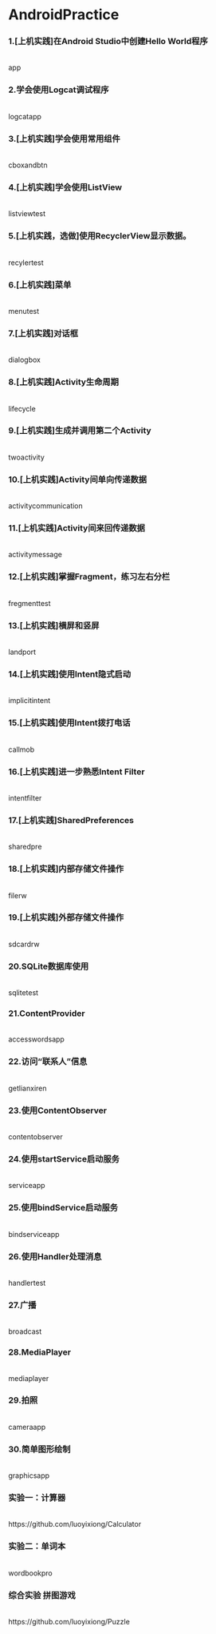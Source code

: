 # AndroidPractice

<h3>1.[上机实践]在Android Studio中创建Hello World程序</h3><br>
app

<h3>2.学会使用Logcat调试程序</h3><br>
logcatapp

<h3>3.[上机实践]学会使用常用组件 </h3><br>
cboxandbtn


<h3>4.[上机实践]学会使用ListView</h3><br>
listviewtest


<h3>5.[上机实践，选做]使用RecyclerView显示数据。</h3><br>
recylertest


<h3>6.[上机实践]菜单</h3><br>
menutest


<h3>7.[上机实践]对话框</h3><br>
dialogbox


<h3>8.[上机实践]Activity生命周期</h3><br>
lifecycle


<h3>9.[上机实践]生成并调用第二个Activity</h3><br>
twoactivity


<h3>10.[上机实践]Activity间单向传递数据</h3><br>
activitycommunication


<h3>11.[上机实践]Activity间来回传递数据</h3><br>
activitymessage


<h3>12.[上机实践]掌握Fragment，练习左右分栏</h3><br>
fregmenttest


<h3>13.[上机实践]横屏和竖屏</h3><br>
landport


<h3>14.[上机实践]使用Intent隐式启动</h3><br>
implicitintent


<h3>15.[上机实践]使用Intent拨打电话</h3><br>
callmob


<h3>16.[上机实践]进一步熟悉Intent Filter</h3><br>
intentfilter


<h3>17.[上机实践]SharedPreferences</h3><br>
sharedpre


<h3>18.[上机实践]内部存储文件操作</h3><br>
filerw


<h3>19.[上机实践]外部存储文件操作</h3><br>
sdcardrw


<h3>20.SQLite数据库使用</h3><br>
sqlitetest


<h3>21.ContentProvider</h3><br>
accesswordsapp


<h3>22.访问“联系人”信息</h3><br>
getlianxiren


<h3>23.使用ContentObserver</h3><br>
contentobserver


<h3>24.使用startService启动服务</h3><br>
serviceapp


<h3>25.使用bindService启动服务</h3><br>
bindserviceapp


<h3>26.使用Handler处理消息</h3><br>
handlertest


<h3>27.广播</h3><br>
broadcast


<h3>28.MediaPlayer</h3><br>
mediaplayer


<h3>29.拍照</h3><br>
cameraapp

<h3>30.简单图形绘制</h3><br>
graphicsapp
<h3>实验一：计算器</h3><br>
https://github.com/luoyixiong/Calculator
<h3>实验二：单词本</h3><br>
wordbookpro
<h3>综合实验 拼图游戏</h3><br>
https://github.com/luoyixiong/Puzzle
